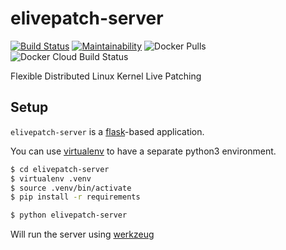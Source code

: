 # elivepatch-server
[![Build Status](https://travis-ci.org/gentoo/elivepatch-server.svg?branch=master)](https://travis-ci.org/gentoo/elivepatch-server)
[![Maintainability](https://api.codeclimate.com/v1/badges/d79ff85d840722dbc9d6/maintainability)](https://codeclimate.com/github/gentoo/elivepatch-server/maintainability)
![Docker Pulls](https://img.shields.io/docker/pulls/alice2f/elivepatch-server_gentoo.svg?style=plastic)
![Docker Cloud Build Status](https://img.shields.io/docker/cloud/build/alice2f/elivepatch-server_gentoo.svg)

Flexible Distributed Linux Kernel Live Patching


## Setup
`elivepatch-server` is a [flask](https://www.palletsprojects.com/p/flask/)-based application.

You can use [virtualenv](https://virtualenv.pypa.io/en/stable/) to have a separate python3 environment.
``` sh
$ cd elivepatch-server
$ virtualenv .venv
$ source .venv/bin/activate
$ pip install -r requirements
```

``` sh
$ python elivepatch-server
```

Will run the server using [werkzeug](https://palletsprojects.com/p/werkzeug/)
